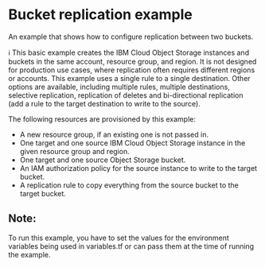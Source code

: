 # Bucket replication example

An example that shows how to configure replication between two buckets.

:information_source: This basic example creates the IBM Cloud Object Storage instances and buckets in the same account, resource group, and region. It is not designed for production use cases, where replication often requires different regions or accounts. This example uses a single rule to a single destination. Other options are available, including multiple rules, multiple destinations, selective replication, replication of deletes and bi-directional replication (add a rule to the target destination to write to the source).

The following resources are provisioned by this example:

- A new resource group, if an existing one is not passed in.
- One target and one source IBM Cloud Object Storage instance in the given resource group and region.
- One target and one source Object Storage bucket.
- An IAM authorization policy for the source instance to write to the target bucket.
- A replication rule to copy everything from the source bucket to the target bucket.

## Note:

To run this example, you have to set the values for the environment variables being used in variables.tf or can pass them at the time of running the example.